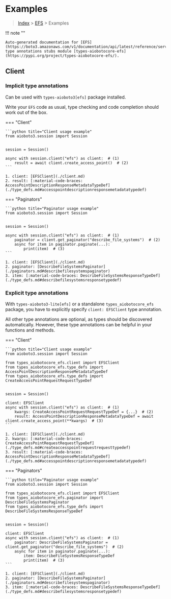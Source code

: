 # Examples

> [Index](../README.md) > [EFS](./README.md) > Examples

!!! note ""

    Auto-generated documentation for [EFS](https://boto3.amazonaws.com/v1/documentation/api/latest/reference/services/efs.html#EFS)
    type annotations stubs module [types-aiobotocore-efs](https://pypi.org/project/types-aiobotocore-efs/).

## Client

### Implicit type annotations

Can be used with `types-aioboto3[efs]` package installed.

Write your `EFS` code as usual,
type checking and code completion should work out of the box.



=== "Client"

    ```python title="Client usage example"
    from aioboto3.session import Session


    session = Session()

    async with session.client("efs") as client:  # (1)
        result = await client.create_access_point()  # (2)
    ```

    1. client: [EFSClient](./client.md)
    2. result: [:material-code-braces: AccessPointDescriptionResponseMetadataTypeDef](./type_defs.md#accesspointdescriptionresponsemetadatatypedef) 



=== "Paginators"

    ```python title="Paginator usage example"
    from aioboto3.session import Session


    session = Session()

    async with session.client("efs") as client:  # (1)
        paginator = client.get_paginator("describe_file_systems")  # (2)
        async for item in paginator.paginate(...):
            print(item)  # (3)
    ```

    1. client: [EFSClient](./client.md)
    2. paginator: [DescribeFileSystemsPaginator](./paginators.md#describefilesystemspaginator)
    3. item: [:material-code-braces: DescribeFileSystemsResponseTypeDef](./type_defs.md#describefilesystemsresponsetypedef) 




### Explicit type annotations

With `types-aioboto3-lite[efs]`
or a standalone `types_aiobotocore_efs` package, you have to explicitly specify
`client: EFSClient` type annotation.

All other type annotations are optional, as types should be discovered automatically.
However, these type annotations can be helpful in your functions and methods.


=== "Client"

    ```python title="Client usage example"
    from aioboto3.session import Session

    from types_aiobotocore_efs.client import EFSClient
    from types_aiobotocore_efs.type_defs import AccessPointDescriptionResponseMetadataTypeDef
    from types_aiobotocore_efs.type_defs import CreateAccessPointRequestRequestTypeDef


    session = Session()

    client: EFSClient
    async with session.client("efs") as client:  # (1)
        kwargs: CreateAccessPointRequestRequestTypeDef = {...}  # (2)
        result: AccessPointDescriptionResponseMetadataTypeDef = await client.create_access_point(**kwargs)  # (3)
    ```

    1. client: [EFSClient](./client.md)
    2. kwargs: [:material-code-braces: CreateAccessPointRequestRequestTypeDef](./type_defs.md#createaccesspointrequestrequesttypedef) 
    3. result: [:material-code-braces: AccessPointDescriptionResponseMetadataTypeDef](./type_defs.md#accesspointdescriptionresponsemetadatatypedef) 



=== "Paginators"

    ```python title="Paginator usage example"
    from aioboto3.session import Session

    from types_aiobotocore_efs.client import EFSClient
    from types_aiobotocore_efs.paginator import DescribeFileSystemsPaginator
    from types_aiobotocore_efs.type_defs import DescribeFileSystemsResponseTypeDef


    session = Session()

    client: EFSClient
    async with session.client("efs") as client:  # (1)
        paginator: DescribeFileSystemsPaginator = client.get_paginator("describe_file_systems")  # (2)
        async for item in paginator.paginate(...):
            item: DescribeFileSystemsResponseTypeDef
            print(item)  # (3)
    ```

    1. client: [EFSClient](./client.md)
    2. paginator: [DescribeFileSystemsPaginator](./paginators.md#describefilesystemspaginator)
    3. item: [:material-code-braces: DescribeFileSystemsResponseTypeDef](./type_defs.md#describefilesystemsresponsetypedef) 




